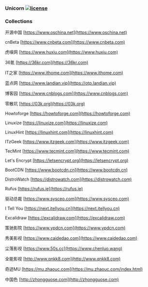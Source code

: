 ### Unicorn [![license](https://img.shields.io/badge/license-MIT-brightgreen.svg?style=flat)](https://github.com/huaiping/unicorn/blob/master/LICENSE)

### Collections
开源中国 [https://www.oschina.net](https://www.oschina.net)  

cnBeta [https://www.cnbeta.com](https://www.cnbeta.com)  

虎嗅网 [https://www.huxiu.com](https://www.huxiu.com)  

36氪 [https://36kr.com](https://36kr.com)  

IT之家 [https://www.ithome.com](https://www.ithome.com)  

蓝点网 [https://www.landian.vip](https://otp.landian.vip)  

博客园 [https://www.cnblogs.com](https://www.cnblogs.com)  

零散坑 [https://03k.org](https://03k.org)  

Howtoforge [https://howtoforge.com](https://howtoforge.com)  

Linuxize [https://linuxize.com](https://linuxize.com)  

LinuxHint [https://linuxhint.com](https://linuxhint.com)  

ITzGeek [https://www.itzgeek.com](https://www.itzgeek.com)  

TecMint [https://www.tecmint.com](https://www.tecmint.com)  

Let's Encrypt [https://letsencrypt.org](https://letsencrypt.org)  

BootCDN [https://www.bootcdn.cn](https://www.bootcdn.cn)  

DistroWatch [https://distrowatch.com](https://distrowatch.com)  

Rufus [https://rufus.ie](https://rufus.ie)  

驱动总裁 [https://www.sysceo.com](https://www.sysceo.com)  

I Tell You [https://next.itellyou.cn](https://next.itellyou.cn)  

Excalidraw [https://excalidraw.com](https://excalidraw.com)  

策驰影院 [https://www.ypdcn.com](https://www.ypdcn.com)  

秀美影视 [https://www.caidedao.com](https://www.caidedao.com)  

尘落影视 [https://www.50s.cc](https://www.chenluo.wang)  

全能影视 [http://www.qnkk8.com](http://www.qnkk8.com)  

奇迹MU [https://mu.zhaouc.com](https://mu.zhaouc.com/index.html)  

中国色 [http://zhongguose.com](http://zhongguose.com)
